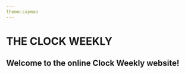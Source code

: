 ```yaml
---
theme:cayman
---
```

<html>
  <h1>THE CLOCK WEEKLY</h1>
  <h2>Welcome to the online Clock Weekly website!</h2>
  <a href= 'archive.md'></a>
</html>
